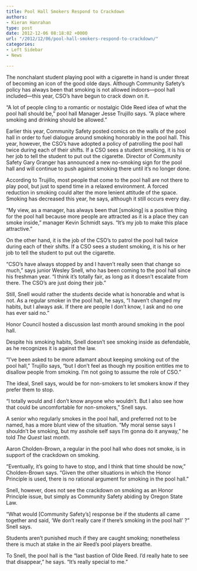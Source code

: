 ```yaml
---
title: Pool Hall Smokers Respond to Crackdown
authors:
- Kieran Hanrahan
type: post
date: 2012-12-06 08:18:02 +0000
url: "/2012/12/06/pool-hall-smokers-respond-to-crackdown/"
categories:
- Left Sidebar
- News

---
```

The nonchalant student playing pool with a cigarette in hand is under threat of becoming an icon of the good olde days. Although Community Safety’s policy has always been that smoking is not allowed indoors—pool hall included—this year, CSO’s have begun to crack down on it.

“A lot of people cling to a romantic or nostalgic Olde Reed idea of what the pool hall should be,” pool hall Manager Jesse Trujillo says. “A place where smoking and drinking should be allowed.”

Earlier this year, Community Safety posted comics on the walls of the pool hall in order to fuel dialogue around smoking honorably in the pool hall. This year, however, the CSO&#8217;s have adopted a policy of patrolling the pool hall twice during each of their shifts. If a CSO sees a student smoking, it is his or her job to tell the student to put out the cigarette. Director of Community Safety Gary Granger has announced a new no-smoking sign for the pool hall and will continue to push against smoking there until it&#8217;s no longer done.

According to Trujillo, most people that come to the pool hall are not there to play pool, but just to spend time in a relaxed environment. A forced reduction in smoking could alter the more lenient attitude of the space. Smoking has decreased this year, he says, although it still occurs every day.

“My view, as a manager, has always been that [smoking] is a positive thing for the pool hall because more people are attracted as it is a place they can smoke inside,” manager Kevin Schmidt says. “It’s my job to make this place attractive.”

On the other hand, it is the job of the CSO’s to patrol the pool hall twice during each of their shifts. If a CSO sees a student smoking, it is his or her job to tell the student to put out the cigarette.

“CSO’s have always stopped by and I haven’t really seen that change so much,” says junior Wesley Snell, who has been coming to the pool hall since his freshman year. “I think it’s totally fair, as long as it doesn’t escalate from there. The CSO’s are just doing their job.”

Still, Snell would rather the students decide what is honorable and what is not. As a regular smoker in the pool hall, he says, “I haven’t changed my habits, but I always ask. If there are people I don’t know, I ask and no one has ever said no.”

Honor Council hosted a discussion last month around smoking in the pool hall.

Despite his smoking habits, Snell doesn’t see smoking inside as defendable, as he recognizes it is against the law.

“I’ve been asked to be more adamant about keeping smoking out of the pool hall,” Trujillo says, “but I don’t feel as though my position entitles me to disallow people from smoking. I’m not going to assume the role of CSO.”

The ideal, Snell says, would be for non-smokers to let smokers know if they prefer them to stop.

“I totally would and I don’t know anyone who wouldn’t. But I also see how that could be uncomfortable for non-smokers,” Snell says.

A senior who regularly smokes in the pool hall, and preferred not to be named, has a more blunt view of the situation. “My moral sense says I shouldn&#8217;t be smoking, but my asshole self says I&#8217;m gonna do it anyway,” he told _The Quest_ last month.

Aaron Cholden-Brown, a regular in the pool hall who does not smoke, is in support of the crackdown on smoking.

“Eventually, it’s going to have to stop, and I think that time should be now,” Cholden-Brown says. “Given the other situations in which the Honor Principle is used, there is no rational argument for smoking in the pool hall.”

Snell, however, does not see the crackdown on smoking as an Honor Principle issue, but simply as Community Safety abiding by Oregon State Law.

“What would [Community Safety’s] response be if the students all came together and said, ‘We don’t really care if there’s smoking in the pool hall’ ?” Snell says.

Students aren&#8217;t punished much if they are caught smoking; nonetheless there is much at stake in the air Reed&#8217;s pool players breathe.

To Snell, the pool hall is the “last bastion of Olde Reed. I’d really hate to see that disappear,” he says. “It’s really special to me.”